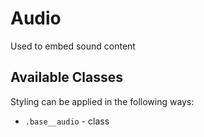 # Audio

Used to embed sound content

## Available Classes

Styling can be applied in the following ways:

* `.base__audio` - class
